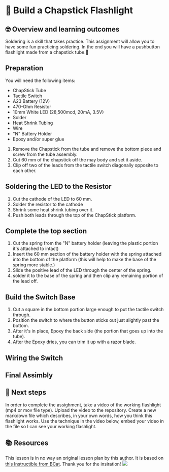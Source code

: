 # :robot: Build a Chapstick Flashlight

## 🤓 Overview and learning outcomes 

Soldering is a skill that takes practice.  This assignment will allow you to have some fun practicing soldering.  In the end you will have a pushbutton flashlight made from a chapstick tube.🚀

## Preparation

You will need the following items:
- ChapStick Tube
- Tactile Switch
- A23 Battery (12V)
- 470-Ohm Resistor
- 10mm White LED (28,500mcd, 20mA, 3.5V)
- Solder
- Heat Shrink Tubing
- Wire
- "N" Battery Holder
- Epoxy and/or super glue

1. Remove the Chapstick from the tube and remove the bottom piece and screw from the tube assembly.
2. Cut 60 mm of the chapstick off the may body and set it aside.
3. Clip off two of the leads from the tactile switch diagonally opposite to each other.

## Soldering the LED to the Resistor
1. Cut the cathode of the LED to 60 mm.
2. Solder the resistor to the cathode 
3. Shrink some heat shrink tubing over it.
4. Push both leads through the top of the ChapStick platform.

## Complete the top section
1. Cut the spring from the "N" battery holder (leaving the plastic portion it's attached to intact)
2. Insert the 60 mm section of the battery holder with the spring attached into the bottom of the platform (this will help to make the base of the spring more stable.) 
3. Slide the positive lead of the LED through the center of the spring. 
4. solder it to the base of the spring and then clip any remaining portion of the lead off.

## Build the Switch Base
1. Cut a square in the bottom portion large enough to put the tactile switch through. 
2. Position the switch to where the button sticks out just slightly past the bottom. 
3. After it's in place, Epoxy the back side (the portion that goes up into the tube). 
4. After the Epoxy dries, you can trim it up with a razor blade.

## Wiring the Switch

## Final Assimbly

## 📝 Next steps
In order to complete the assighment, take a video of the working flashlight (mp4 or mov file type).  Upload the video to the repository.  Create a new markdown file which describes, in your own words, how you think this flashlight works.  Use the technique in the video below, embed your video in the file so I can see your working flashlight.

## 📚  Resources 
This lesson is in no way an original lesson plan by this author.  It is based on [this Instructible from BCat](https://www.instructables.com/ChapStick-LED-Flashlight/).  Thank you for the insiration!
![](https://mirrors.creativecommons.org/presskit/buttons/80x15/png/by-nc-sa.png)

